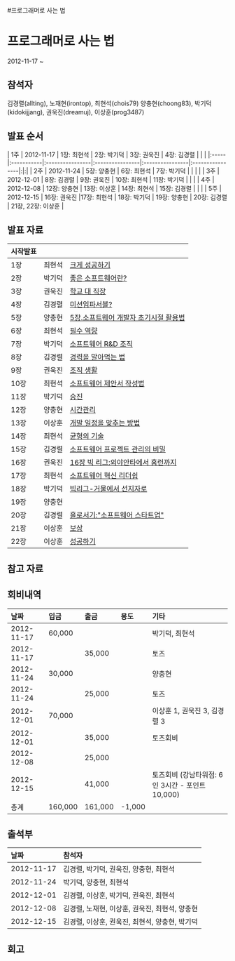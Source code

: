 #프로그래머로 사는 법

# 프로그래머로 사는 법 #

2012-11-17 ~

## 참석자 ##
김경렬(allting),
노재현(irontop),
최현석(chois79)
양충현(choong83),
박기덕(kidokijjang),
권욱진(dreamuj),
이상훈(prog3487)

## 발표 순서 ##
| 1주 | 2012-11-17 | 1장: 최현석 | 2장: 박기덕 | 3장: 권욱진 | 4장: 김경렬 | | |
|:-----|:-----------|:----------------|:----------------|:----------------|:----------------|:|:|
| 2주 | 2012-11-24 | 5장: 양충현 | 6장: 최현석 | 7장: 박기덕 |  |  |  |
| 3주 | 2012-12-01 | 8장: 김경렬 | 9장: 권욱진 | 10장: 최현석 | 11장: 박기덕 |  |  |
| 4주 | 2012-12-08 | 12장: 양충현 | 13장: 이상훈 | 14장: 최현석 | 15장: 김경렬 |  |  |
| 5주 | 2012-12-15 | 16장: 권욱진 |17장: 최현석 | 18장: 박기덕 | 19장: 양충현 | 20장: 김경렬 | 21장, 22장: 이상훈 |


## 발표 자료 ##
| 시작발표 |  |  |
|:-------------|:-|:-|
| 1장 | 최현석 | [크게 성공하기](http://www.slideshare.net/HyeonSeokChoi/ch1-15231249) |
| 2장 | 박기덕 |[좋은 소프트웨어란?](https://docs.google.com/presentation/d/1D18l10s5BIaaPhHs0A-H6ZmDTceoZX4mNStYAUt858I/edit)  |
| 3장 | 권욱진 |  [학교 대 직장](http://www.slideshare.net/ukjinkwoun/ss-15216931)|
| 4장 | 김경렬 |[미션임파서블?](http://www.slideshare.net/allting/mibis-ch4)  |
| 5장 | 양충현 | [5장.소프트웨어 개발자 초기시절 활용법 ](http://www.slideshare.net/choong83/chap5-15380513) |
| 6장 | 최현석 |[필수 역량](http://www.slideshare.net/HyeonSeokChoi/ch6-15336928)  |
| 7장 | 박기덕 | [소프트웨어 R&D 조직](https://docs.google.com/presentation/d/1St59h0txmJABLLehPcWnrEb1MhFzxVy5SGTwppfFdhU/edit) |
| 8장 | 김경렬 | [경력을 말아먹는 법](http://www.slideshare.net/allting/mibis-ch8) |
| 9장 | 권욱진 | [조직 생활](http://www.slideshare.net/ukjinkwoun/9-15435843) |
| 10장 | 최현석 | [소프트웨어 제안서 작성법](http://www.slideshare.net/HyeonSeokChoi/ch10-15542565) |
| 11장 | 박기덕 | [승진](https://docs.google.com/presentation/d/1koZbbXYNQkyUCY46h92Vo0ut28j0i96FDejDBf1RMGk/edit) |
| 12장 | 양충현 |[시간관리](http://www.slideshare.net/choong83/chapter-12-15548470) |
| 13장 | 이상훈 | [개발 일정을 맞추는 방법](http://www.slideshare.net/hardBoiledRider/arch-dream-biginsoftware-15547786) |
| 14장 | 최현석 | [균형의 기술](http://www.slideshare.net/HyeonSeokChoi/ch14-15569206) |
| 15장 | 김경렬 | [소프트웨어 프로젝트 관리의 비밀](http://www.slideshare.net/allting/mibis-ch15) |
| 16장 | 권욱진 |  [16장 빅 리그:외야안타에서 홈런까지](http://www.slideshare.net/ukjinkwoun/16-15536104) |
| 17장 | 최현석 | [소프트웨어 혁신 리더쉽](http://www.slideshare.net/HyeonSeokChoi/ch17-15656700) |
| 18장 | 박기덕 |[빅리그-거물에서 선지자로](https://docs.google.com/presentation/d/1hX5MYMhNFt6Ym7G3A6xgizOQ9tHs-_XPL26paKmlUUU/edit)  |
| 19장 | 양충현 |  |
| 20장 | 김경렬  | [홀로서기:"소프트웨어 스타트업"](http://www.slideshare.net/allting/mibis-ch20) |
| 21장 | 이상훈 |  [보상](http://www.slideshare.net/hardBoiledRider/21-22-15730992) |
| 22장 | 이상훈 |  [성공하기](http://www.slideshare.net/hardBoiledRider/21-22-15730992) |

## 참고 자료 ##


## 회비내역 ##

| 날짜 | 입금 | 출금 | 용도 | 기타 |
|:-------|:-------|:-------|:-------|:-------|
| 2012-11-17 |  60,000 |   |      | 박기덕, 최현석 |
| 2012-11-17 |   | 35,000  |      | 토즈 |
| 2012-11-24 | 30,000  |  |      | 양충현 |
| 2012-11-24 |  | 25,000 |      | 토즈 |
| 2012-12-01 | 70,000  |   |      | 이상훈 1, 권욱진 3, 김경렬 3 |
| 2012-12-01 |   | 35,000 |      | 토즈회비 |
| 2012-12-08 |   | 25,000  |      |  |
| 2012-12-15 |   | 41,000  |     | 토즈회비 (강남타워점: 6인 3시간 - 포인트 10,000)|
| 총계 | 160,000 | 161,000 | -1,000 |  |


## 출석부 ##
| 날짜 | 참석자 |
|:-------|:----------|
| 2012-11-17 | 김경렬, 박기덕, 권욱진, 양충현, 최현석  |
| 2012-11-24 | 박기덕, 양충현, 최현석  |
| 2012-12-01 | 김경렬, 이상훈, 박기덕, 권욱진, 최현석  |
| 2012-12-08 | 김경렬, 노재현, 이상훈, 권욱진, 최현석, 양충현  |
| 2012-12-15 | 김경렬, 이상훈, 권욱진, 최현석, 양충현, 박기덕  |

## 회고 ##